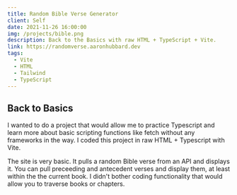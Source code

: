 ```yaml
---
title: Random Bible Verse Generator
client: Self
date: 2021-11-26 16:00:00
img: /projects/bible.png
description: Back to the Basics with raw HTML + TypeScript + Vite.
link: https://randomverse.aaronhubbard.dev
tags:
  - Vite
  - HTML
  - Tailwind
  - TypeScript
---
```


## Back to Basics

I wanted to do a project that would allow me to practice Typescript and learn more about basic scripting functions like fetch without any frameworks in the way. I coded this project in raw HTML + Typescript with Vite.

The site is very basic. It pulls a random Bible verse from an API and displays it. You can pull preceeding and antecedent verses and display them, at least within the the current book. I didn't bother coding functionality that would allow you to traverse books or chapters.

